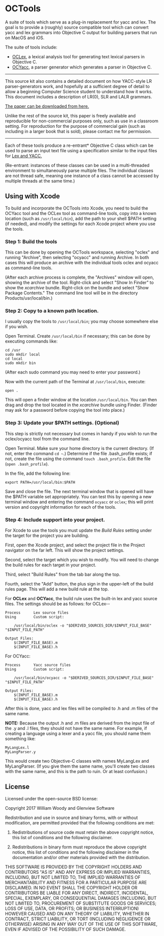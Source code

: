 # OCTools

A suite of tools which serve as a plug-in replacement for yacc and lex. The goal
is to provide a (roughly) source compatible tool which can convert yacc and lex
grammars into Objective C output for building parsers that run on MacOS and iOS.

The suite of tools include:

*   [OCLex,](Docs/OCLex.md) a lexical analysis tool for generating text lexical
    parsers in Objective C.
*   [OCYacc,](Docs/OCYacc.md) a parser generator which generates a parser in 
    Objective C.

---

This source kit also contains a detailed document on how YACC-style LR parser-generators work, and hopefully at a sufficient degree of detail to allow a beginning Computer Science student to understand how it works. This document includes a description of LR(0), SLR and LALR grammars. 

[The paper can be downloaded from here.](OCYacc/OCYacc%20Building%20LR1%20GLR.pdf)

Unlike the rest of the source kit, this paper is freely available and reproducible for non-commercial purposes only, such as use in a classroom setting. For reproduction for the purpose of commercial gain (such as including in a larger book that is sold), please contact me for permission.

---

Each of these tools produce a re-entrant* Objective C class which can be used to
parse an input text file using a specification similar to the input files for 
[Lex and YACC.](http://dinosaur.compilertools.net)

(Re-entrant: instances of these classes can be used in a multi-threaded
environment to simultaneously parse multiple files. The individual classes are 
not thread safe, meaning one instance of a class cannot be accessed by multiple
threads at the same time.)

## Using with Xcode

To build and incorporate the OCTools into Xcode, you need to build the OCYacc tool and the OCLex tool as command-line tools, copy into a known location (such as `/usr/local/bin`), add the path to your shell $PATH setting (if needed), and modify the settings for each Xcode project where you use the tools.

### Step 1: Build the tools

This can be done by opening the OCTools workspace, selecting "oclex" and running "Archive", then selecting "ocyacc" and running Archive. In both cases this will produce an archive with the individual tools oclex and ocyacc as command-line tools. 

(After each archive process is complete, the "Archives" window will open, showing the archive of the tool. Right-click and select "Show In Finder" to show the *xcarchive* bundle. Right-click on the bundle and select "Show Package Contents." The command line tool will be in the directory Products/usr/local/bin.)

### Step 2: Copy to a known path location.

I usually copy the tools to `/usr/local/bin`; you may choose somewhere else if you wish.

Open Terminal. Create `/usr/local/bin` if necessary; this can be done by executing commands like:

    cd /usr
    sudo mkdir local
    cd local
    sudo mkdir bin

(After each sudo command you may need to enter your password.)

Now with the current path of the Terminal at `/usr/local/bin`, execute:

    open .

This will open a finder window at the location `/usr/local/bin`. You can then drag and drop the tool located in the *xcarchive* bundle using Finder. (Finder may ask for a password before copying the tool into place.)

### Step 3: Update your $PATH settings. (Optional)

This step is strictly not necessary but comes in handy if you wish to run the oclex/ocyacc tool from the command line.

Open Terminal. Make sure your home directory is the current directory. (If not, enter the command `cd ~`.) Determine if the file .bash_profile exists; if not, create the file using the command `touch .bash_profile`. Edit the file (`open .bash_profile`).

In the file, add the following line:

    export PATH=/usr/local/bin:$PATH

Save and close the file. The next terminal window that is opened will have the $PATH variable set appropriately. You can test this by opening a new terminal window and entering the command `ocyacc` or `oclex`; this will print version and copyright information for each of the tools.

### Step 4: Include support into your project.

For Xcode to use the tools you must update the *Build Rules* setting under the target for the project you are building.

First, open the Xcode project, and select the project file in the Project navigator on the far left. This will show the project settings.

Second, select the target which you wish to modify. You will need to change the build rules for each target in your project.

Third, select "Build Rules" from the tab bar along the top.

Fourth, select the "Add" button, the plus sign in the upper-left of the build rules page. This will add a new build rule at the top. 

For **OCLex** and **OCYacc**, the build rule uses the built-in lex and yacc source files. The settings should be as follows: for OCLex--

    Process      Lex source files
    Using        Custom script:
    
        /usr/local/bin/oclex -o "$DERIVED_SOURCES_DIR/$INPUT_FILE_BASE" "$INPUT_FILE_PATH"
    
    Output Files:
        $(INPUT_FILE_BASE).m
        $(INPUT_FILE_BASE).h

For OCYacc:

    Process      Yacc source files
    Using        Custom script:
    
        /usr/local/bin/ocyacc -o "$DERIVED_SOURCES_DIR/$INPUT_FILE_BASE" "$INPUT_FILE_PATH"
    
    Output Files:
        $(INPUT_FILE_BASE).m
        $(INPUT_FILE_BASE).h

After this is done, yacc and lex files will be compiled to .h and .m files of the same name.

**NOTE:** Because the output .h and .m files are derived from the input file of the .y and .l files, they should not have the same name. For example, if creating a language using a lexer and a yacc file, you should name them something like:

    MyLangLex.l
    MyLangParser.y

This would create two Objective-C classes with names MyLangLex and MyLangParser. (If you give them the same name, you'll create two classes with the same name, and this is the path to ruin. Or at least confusion.)

## License

Licensed under the open-source BSD license:

Copyright 2017 William Woody and Glenview Software

Redistribution and use in source and binary forms, with or without modification,
are permitted provided that the following conditions are met:

1. Redistributions of source code must retain the above copyright notice, this
list of conditions and the following disclaimer.

2. Redistributions in binary form must reproduce the above copyright notice, 
this list of conditions and the following disclaimer in the documentation 
and/or other materials provided with the distribution.

THIS SOFTWARE IS PROVIDED BY THE COPYRIGHT HOLDERS AND CONTRIBUTORS "AS IS" 
AND ANY EXPRESS OR IMPLIED WARRANTIES, INCLUDING, BUT NOT LIMITED TO, THE 
IMPLIED WARRANTIES OF MERCHANTABILITY AND FITNESS FOR A PARTICULAR PURPOSE ARE
DISCLAIMED. IN NO EVENT SHALL THE COPYRIGHT HOLDER OR CONTRIBUTORS BE LIABLE 
FOR ANY DIRECT, INDIRECT, INCIDENTAL, SPECIAL, EXEMPLARY, OR CONSEQUENTIAL 
DAMAGES (INCLUDING, BUT NOT LIMITED TO, PROCUREMENT OF SUBSTITUTE GOODS OR SERVICES; LOSS OF USE, DATA, OR PROFITS; OR BUSINESS INTERRUPTION) HOWEVER 
CAUSED AND ON ANY THEORY OF LIABILITY, WHETHER IN CONTRACT, STRICT LIABILITY, 
OR TORT (INCLUDING NEGLIGENCE OR OTHERWISE) ARISING IN ANY WAY OUT OF THE USE 
OF THIS SOFTWARE, EVEN IF ADVISED OF THE POSSIBILITY OF SUCH DAMAGE.
